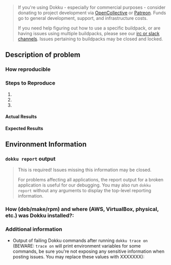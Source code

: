 > If you're using Dokku - especially for commercial purposes - consider donating to project development via [OpenCollective](https://opencollective.com/dokku) or [Patreon](https://www.patreon.com/dokku). Funds go to general development, support, and infrastructure costs.
>
> If you need help figuring out how to use a specific buildpack, or are having issues using multiple buildpacks, please see our [irc or slack channels](http://dokku.viewdocs.io/dokku/getting-started/where-to-get-help/#the-irc-and-slack-channels). Issues pertaining to buildpacks may be closed and locked.

## Description of problem

### How reproducible

### Steps to Reproduce

1.
2.
3.

#### Actual Results

#### Expected Results

## Environment Information

### `dokku report` output

> This is required! Issues missing this information may be closed.
>
> For problems affecting all applications, the report output for a broken application is useful for our debugging.
> You may also run `dokku report` without any arguments to display the top-level reporting information.

### How (deb/make/rpm) and where (AWS, VirtualBox, physical, etc.) was Dokku installed?:

### Additional information

- Output of failing Dokku commands after running `dokku trace on`
  (BEWARE: `trace on` will print environment variables for some commands, be sure you're not exposing any sensitive information when posting issues. You may replace these values with XXXXXXX):
